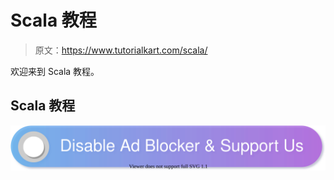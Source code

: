 # Scala 教程

> 原文：<https://www.tutorialkart.com/scala/>

欢迎来到 Scala 教程。

## Scala 教程

[![](img/925da31b32d6bc3827932f6c8afb11bb.png)](https://www.tutorialkart.com/)
